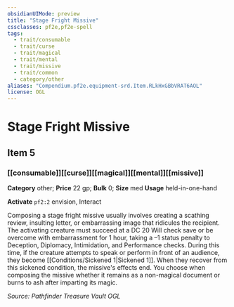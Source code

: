 ```yaml
---
obsidianUIMode: preview
title: "Stage Fright Missive"
cssclasses: pf2e,pf2e-spell
tags:
  - trait/consumable
  - trait/curse
  - trait/magical
  - trait/mental
  - trait/missive
  - trait/common
  - category/other
aliases: "Compendium.pf2e.equipment-srd.Item.RLkHxGBbVRAT6AOL"
license: OGL
---
```

# Stage Fright Missive
## Item 5
### [[consumable]][[curse]][[magical]][[mental]][[missive]]

**Category** other; 
**Price** 22 gp; 
**Bulk** 0; **Size** med
**Usage** held-in-one-hand

**Activate** `pf2:2` envision, Interact

Composing a stage fright missive usually involves creating a scathing review, insulting letter, or embarrassing image that ridicules the recipient. The activating creature must succeed at a DC 20 Will check save or be overcome with embarrassment for 1 hour, taking a –1 status penalty to Deception, Diplomacy, Intimidation, and Performance checks. During this time, if the creature attempts to speak or perform in front of an audience, they become [[Conditions/Sickened 1|Sickened 1]]. When they recover from this sickened condition, the missive's effects end. You choose when composing the missive whether it remains as a non-magical document or burns to ash after imparting its magic.

*Source: Pathfinder Treasure Vault*
*OGL*